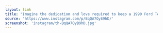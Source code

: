 ```yaml
---
layout: link
title: "Imagine the dedication and love required to keep a 1990 Ford Tempo GL sedan running and looking this good on the streets of Seattle. The neon pink pin stripe is amazing."
source: 'https://www.instagram.com/p/BqQA7OyB9hD/'
screenshot: 'instagram/th-BqQA7OyB9hD.jpg'
---
```


